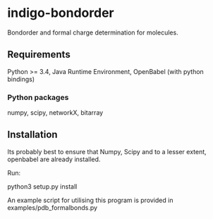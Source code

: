 # indigo-bondorder

Bondorder and formal charge determination for molecules.

## Requirements
Python >= 3.4, Java Runtime Environment, OpenBabel (with python bindings)

### Python packages
numpy, scipy, networkX, bitarray

## Installation
Its probably best to ensure that Numpy, Scipy and to a lesser extent, openbabel are already installed.

Run:

python3 setup.py install

An example script for utilising this program is provided in examples/pdb_formalbonds.py
